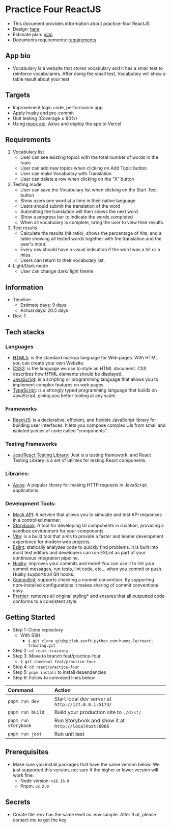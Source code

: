 # Practice Four ReactJS

- This document provides information about practice-four ReactJS
- Design: [here](https://memories-vocabulary.netlify.app/)
- Estimate plan: [plan](https://docs.google.com/document/d/1dFwQtIHf1pZTM7T3i2Qbv8LF3KPstZSISiIwZk3KVHU/edit?usp=sharing)
- Documents requirements: [requirements](https://docs.google.com/document/d/1DtXOra91pnsg6qh-C48Qs-X6eBv2cvOYrV-u6RdsDx8/edit?usp=sharing)

## App bio

- Vocabulary is a website that stores vocabulary and it has a small test to reinforce vocabularies. After doing the small test, Vocabulary will show a table result about your test

## Targets

- Improvement logic code, performance app
- Apply husky and pre-commit
- Unit testing (Coverage ≥ 80%)
- Using [mock api](https://mockapi.io/), Axios and deploy the app to Vercel

## Requirements

1. Vocabulary list
   - User can see existing topics with the total number of words in the topic
   - User can add new topics when clicking on Add Topic button
   - User can make Vocabulary with Translation
   - User can delete a row when clicking on the “X” button
2. Testing mode
   - User can save the Vocabulary list when clicking on the Start Test button
   - Show users one word at a time in their native language
   - Users should submit the translation of the word
   - Submitting the translation will then shows the next word
   - Show a progress bar to indicate the words completed
   - When all vocabulary is complete, bring the user to view their results.
3. Test results
   - Calculate the results (hit ratio), shows the percentage of hits, and a table showing all tested words together with the translation and the user's input.
   - Every row should have a visual indication if the word was a hit or a miss.
   - Users can return to their vocabulary list.
4. Light/Dark mode
   - User can change dark/ light theme

## Information

- Timeline
  - Estimate days: 9 days
  - Actual days: 20.5 days
- Dev: 1

## Tech stacks

### Languages

- [HTML5](https://developer.mozilla.org/en-US/docs/Glossary/HTML5): is the standard markup language for Web pages. With HTML you can create your own Website.
- [CSS3](https://developer.mozilla.org/en-US/docs/Web/CSS): is the language we use to style an HTML document. CSS describes how HTML elements should be displayed.
- [JavaScript](https://www.w3schools.com/js/): is a scripting or programming language that allows you to implement complex features on web pages.
- [TypeScript](https://www.typescriptlang.org/): is a strongly typed programming language that builds on JavaScript, giving you better tooling at any scale.

### Frameworks

- [ReactJS](https://reactjs.org/): is a declarative, efficient, and flexible JavaScript library for building user interfaces. It lets you compose complex UIs from small and isolated pieces of code called “components”.

### Testing Frameworks

- [Jest](https://jestjs.io/)/[React Testing Library](https://testing-library.com/docs/react-testing-library/intro/): Jest is a testing framework, and React Testing Library is a set of utilities for testing React components.

### Libraries:

- [Axios](https://axios-http.com/): A popular library for making HTTP requests in JavaScript applications.

### Development Tools:

- [Mock API](https://mockapi.io/): A service that allows you to simulate and test API responses in a controlled manner.
- [Storybook](https://storybook.js.org/): A tool for developing UI components in isolation, providing a sandbox environment for your components.
- [Vite](https://vitejs.dev/): is a build tool that aims to provide a faster and leaner development experience for modern web projects.
- [Eslint](https://eslint.org/): statically analyzes code to quickly find problems. It is built into most text editors and developers can run ESLint as part of your continuous integration pipeline.
- [Husky](https://typicode.github.io): improves your commits and more! You can use it to lint your commit messages, run tests, lint code, etc... when you commit or push. Husky supports all Git hooks.
- [Commitlint](https://commitlint.js.org/): supports checking a commit convention. By supporting npm-installed configurations it makes sharing of commit conventions easy.
- [Prettier](https://prettier.io/): removes all original styling\* and ensures that all outputted code conforms to a consistent style.

## Getting Started

- Step 1: Clone repository
  - With SSH:
    - `$ git clone git@gitlab.asoft-python.com:huong.le/react-training.git`
- Step 2: `cd react-training`
- Step 3: Move to branch feat/practice-four
  - `$ git checkout feat/practice-four`
- Step 4: `cd react/practice-four`
- Step 5: `pnpm install` to install dependencies
- Step 6: Follow to command lines below

| Command              | Action                                               |
| :------------------- | :--------------------------------------------------- |
| `pnpm run dev`       | Start local dev server at `http://127.0.0.1:5173/`   |
| `pnpm run build`     | Build your production site to `./dist/`              |
| `pnpm run storybook` | Run Storybook and show it at `http://localhost:6006` |
| `pnpm run jest`      | Run unit test                                        |

## Prerequisites

- Make sure you install packages that have the same version below. We just supported this version, not sure if the higher or lower version will work fine:
  - Node version: `v16.16.0`
  - Pnpm: `v8.2.0`

## Secrets

- Create file .env has the same level as .env.sample. After that, please contact me to get the key
